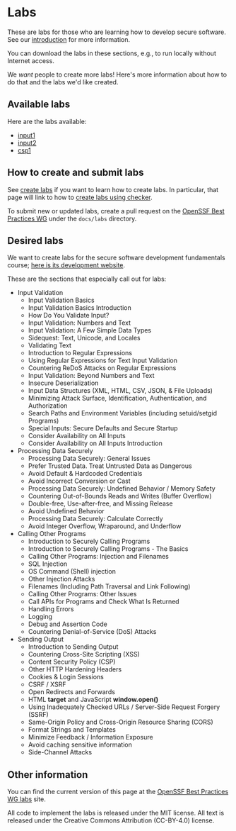 # Labs

These are labs for those who are learning how to develop secure software.
See our [introduction](introduction) for more information.

You can download the labs in these sections, e.g., to run locally
without Internet access.

We *want* people to create more labs! Here's more information about
how to do that and the labs we'd like created.

## Available labs

Here are the labs available:

* [input1](input1.html)
* [input2](input2.html)
* [csp1](csp1.html)

## How to create and submit labs

See [create labs](create_labs) if you want to learn how to create labs.
In particular, that page will link to how to
[create labs using checker](create_checker).

To submit new or updated labs, create a pull request on the
[OpenSSF Best Practices WG](https://github.com/ossf/wg-best-practices-os-developers/)
under the `docs/labs` directory.

## Desired labs

We want to create labs for the secure software development
fundamentals course;
[here is its development website](https://github.com/ossf/secure-sw-dev-fundamentals).

These are the sections that especially call out for labs:

* Input Validation
  * Input Validation Basics
   * Input Validation Basics Introduction
   * How Do You Validate Input?
  * Input Validation: Numbers and Text
   * Input Validation: A Few Simple Data Types
   * Sidequest: Text, Unicode, and Locales
   * Validating Text
   * Introduction to Regular Expressions
   * Using Regular Expressions for Text Input Validation
   * Countering ReDoS Attacks on Regular Expressions
  * Input Validation: Beyond Numbers and Text
   * Insecure Deserialization
   * Input Data Structures (XML, HTML, CSV, JSON, & File Uploads)
   * Minimizing Attack Surface, Identification, Authentication, and Authorization
   * Search Paths and Environment Variables (including setuid/setgid Programs)
   * Special Inputs: Secure Defaults and Secure Startup
  * Consider Availability on All Inputs
   * Consider Availability on All Inputs Introduction
* Processing Data Securely
  * Processing Data Securely: General Issues
   * Prefer Trusted Data. Treat Untrusted Data as Dangerous
   * Avoid Default & Hardcoded Credentials
   * Avoid Incorrect Conversion or Cast
  * Processing Data Securely: Undefined Behavior / Memory Safety
   * Countering Out-of-Bounds Reads and Writes (Buffer Overflow)
   * Double-free, Use-after-free, and Missing Release
   * Avoid Undefined Behavior
  * Processing Data Securely: Calculate Correctly
   * Avoid Integer Overflow, Wraparound, and Underflow
* Calling Other Programs
  * Introduction to Securely Calling Programs
   * Introduction to Securely Calling Programs - The Basics
  * Calling Other Programs: Injection and Filenames
   * SQL Injection
   * OS Command (Shell) injection
   * Other Injection Attacks
   * Filenames (Including Path Traversal and Link Following)
  * Calling Other Programs: Other Issues
   * Call APIs for Programs and Check What Is Returned
   * Handling Errors
   * Logging
   * Debug and Assertion Code
   * Countering Denial-of-Service (DoS) Attacks
* Sending Output
  * Introduction to Sending Output
  * Countering Cross-Site Scripting (XSS)
  * Content Security Policy (CSP)
  * Other HTTP Hardening Headers
  * Cookies & Login Sessions
  * CSRF / XSRF
  * Open Redirects and Forwards
  * HTML **target** and JavaScript **window.open()**
  * Using Inadequately Checked URLs / Server-Side Request Forgery (SSRF)
  * Same-Origin Policy and Cross-Origin Resource Sharing (CORS)
  * Format Strings and Templates
  * Minimize Feedback / Information Exposure
  * Avoid caching sensitive information
  * Side-Channel Attacks

## Other information

You can find the current version of this page at the
[OpenSSF Best Practices WG labs](https://best.openssf.org/labs/) site.

All code to implement the labs is released under the MIT license.
All text is released under the Creative Commons Attribution (CC-BY-4.0)
license.
